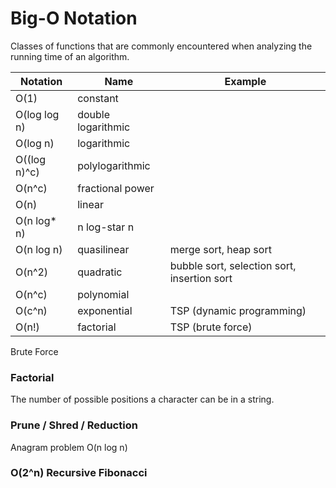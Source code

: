 # Big-O Notation

Classes of functions that are commonly encountered when analyzing the running time of an algorithm.

| Notation     | Name     | Example |
|--------------|----------|---------|
| O(1)         | constant |         |
| O(log log n) | double logarithmic | |
| O(log n)     | logarithmic        | |
| O((log n)^c) | polylogarithmic    | |
| O(n^c)       | fractional power   | |
| O(n)         | linear             | |
| O(n log* n)  | n log-star n       | |
| O(n log n)   | quasilinear        | merge sort, heap sort |
| O(n^2)       | quadratic          | bubble sort, selection sort, insertion sort |
| O(n^c)       | polynomial         | |
| O(c^n)       | exponential        | TSP (dynamic programming) |
| O(n!)        | factorial          | TSP (brute force) |

Brute Force

### Factorial

The number of possible positions a character can be in a string.


### Prune / Shred / Reduction

Anagram problem O(n log n)

### O(2^n) Recursive Fibonacci

